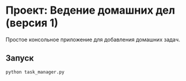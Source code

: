 # Проект: Ведение домашних дел (версия 1)

Простое консольное приложение для добавления домашних задач.

## Запуск

```bash
python task_manager.py
